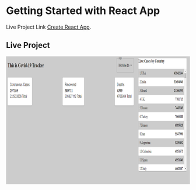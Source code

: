 # Getting Started with React App

Live Project Link [Create React App](https://covid-19-project-2021.web.app/).

## Live Project

<img height="350" src="./src/image/project_image.png" />
